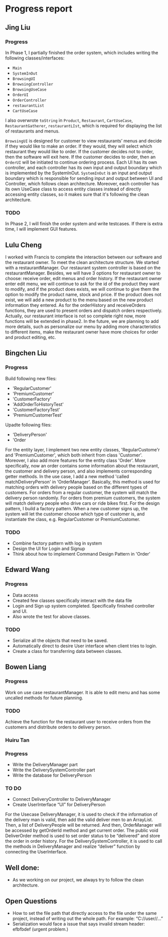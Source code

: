 # Progress report

## Jing Liu
### Progress
In Phase 1, I partially finished the order system, which includes writing the following classes/interfaces:
- `Main`
- `SystemInOut`
- `BrowsingUI`
- `BrowsingController`
- `BrowsingUseCase`
- `OrderUI`
- `OrderController`
- `restaurantList`
- `CartUseCase`

I also overwrote `toString` in `Product`, `Restaurant`, `CartUseCase`, `RestaurantGatherer`, `restaurantLIst`, which 
is required for displaying the list of restaurants and menus.

`BrowsingUI` is designed for customer to view restaurants’ menus and decide if they would like to make an order. If
they would, they will select which restaurant they would like to order. If the customer decides not to order, then
the software will exit here. If the customer decides to order, then an `OrderUI` will be initiated to continue
ordering process. Each UI has its own controller, and each controller has its own input and output boundary which
is implemented by the SystemInOut. `SystemInOut` is an input and output boundary which is responsible for sending
input and output between UI and Controller, which follows clean architecture. Moreover, each controller has its own
UseCase class to access entity classes instead of directly accessing entity classes, so it makes sure that it's 
following the clean architecture.

### TODO
In Phase 2, I will finish the order system and write testcases. If there is extra time, I will implement GUI features.

## Lulu Cheng
I worked with Francis to complete the interaction between our software and the restaurant owner. To meet the clean 
architecture structure. We started with a restaurantManager. Our restaurant system controller is based on the 
restaurantManager. Besides, we will have 3 options for restaurant owner to choose: receive order, edit menus and 
order history. If the restaurant owner enter edit menu, we will continue to ask for the id of the product they want 
to modify, and if the product does exists, we will continue to give them the option to modify the product name, 
stock and price. If the product does not exist, we will add a new product to the menu based on the new product 
information they entered. As for the orderHistory and receiveOrders functions, they are used to present orders and 
dispatch orders respectively. Actually, our restaurant interface is not so complete right now, more functions will 
be extended in phase2. In the future, we are planning to add more details, such as personalize our menu by adding 
more characteristics to different items, make the restaurant owner have more choices for order and product editing, etc.

## Bingchen Liu
### Progress
Build following new files:
- 'RegularCustomer'
- 'PremiumCustomer'
- 'CustomerFactory'
- 'AddOrderToHistoryTest'
- 'CustomerFactoryTest'
- 'PremiumCustomerTest'

Upadte following files:
- 'DeliveryPerson'
- 'Order

For the entity layer, I implement two new entity classes, 'RegularCustome'r and 'PremiumCustomer', which both inherit from class 'Customer'. Moreover, I also add more features for the entity class 'Order'. More specifically, now an order contains some information about the restaurant, the customer and delivery person, and also implements corresponding getter methods. In the use case, I add a new method 'called matchDeliveryPerson' in 'OrderManager'. Basically, this method is used for matching orders with delivery people based on the different types of customers. For orders from a regular customer, the system will match the delivery person randomly. For orders from premium customers, the system will match delivery people who drive cars or ride bikes first.
For the design pattern, I build a factory pattern. When a new customer signs up, the system will let the customer choose which type of customer is, and instantiate the class, e.g. RegularCustomer or PremiumCustomer.

### TODO
- Combine factory pattern with log in system
- Design the UI for Login and Signup
- Think about how to implement Command Design Pattern in 'Order'


## Edward Wang
### Progress
- Data access
- Created few classes specifically interact with the data file
- Login and Sign up system completed. Specifically finished controller and UI.
- Also wrote the test for above classes.

### TODO
- Serialize all the objects that need to be saved.
- Automatically direct to desire User interface when client tries to login.
- Create a class for transferring data between classes.

## Bowen Liang
### Progress
Work on use case restaurantManager. It is able to edit menu and has some uncalled methods for future planning.

### TODO
Achieve the function for the restaurant user to receive orders from the customers and distribute orders to delivery 
person.

### Huiru Tan
### Progress
- Write the DeliveryManager part
- Write the DeliverySystemController part
- Write the database for DeliveryPerson

### TO DO
-	Connect DeliveryController to DeliveryManager
-	Create UserInterface “UI” for DeliveryPerson

For the Usecase DeliveryManager, it is used to check if the information of the delivery man is valid, then add the valid
deliver men to an ArrayList. Then, a list of DeliveryPeople will be returned. And then, OrderManager will be accessed by
getOrderId method and get current order. The public void DeliverOrder method is used to set order status to be 
“delivered” and store the order in order history. For the DeliverySystemController, it is used to call the methods in 
DeliveryManager and realize “deliver” function by connecting the UserInterface.


## Well done:
- As we working on our project, we always try to follow the clean architecture.



## Open Questions
- How to set the file path that directly access to the file under the same project, instead of writing out the whole 
path. For example: “C://user//...”
- Serialization would face a issue that says invalid stream header: efbfbdef (urgent problem.)
